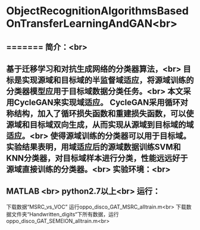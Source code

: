 # ObjectRecognitionAlgorithmsBasedOnTransferLearningAndGAN\<br> 
=======
简介：\<br> 
----
基于迁移学习和对抗生成网络的分类器算法，\<br> 目标是实现源域和目标域的半监督域适应，将源域训练的分类器模型应用于目标域数据分类任务。\<br> 
本文采用CycleGAN来实现域适应。 CycleGAN采用循环对称结构，加入了循环损失函数和重建损失函数，可以使源域和目标域双向生成，从而实现从源域到目标域的域适应。\<br> 
使得源域训练的分类器可以用于目标域。实验结果表明，用域适应后的源域数据训练SVM和KNN分类器，对目标域样本进行分类，性能远远好于源域直接训练的分类器。\<br> 
实验环境：\<br> 
-----
MATLAB \<br> 
python2.7以上\<br> 
运行：
----
下载数据“MSRC_vs_VOC” 运行oppo_disco_GAT_MSRC_alltrain.m\<br> 
下载数据文件夹“Handwritten_digits“下所有数据，运行 oppo_disco_GAT_SEMEION_alltrain.m\<br> 
